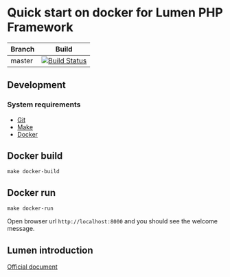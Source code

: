 # Quick start on docker for Lumen PHP Framework

| Branch | Build                                                                                                                                                                                                                                                        |
| ------ | ------------------------------------------------------------------------------------------------------------------------------------------------------------------------------------------------------------------------------------------------------------ |
| master | [![Build Status](https://lumendockerawscicdinfrastack-badgebucket1dd67e45-ycwqqi9kehen.s3-ap-northeast-1.amazonaws.com/master-latest-build.svg)](https://ap-northeast-1.console.aws.amazon.com/codesuite/codepipeline/pipelines/LumenDockerDevPipeline/view) |

## Development

### System requirements

-   [Git](https://git-scm.com/)
-   [Make](https://www.gnu.org/software/make/)
-   [Docker](https://www.docker.com/)

## Docker build

```
make docker-build
```

## Docker run

```
make docker-run
```

Open browser url `http://localhost:8000` and you should see the welcome message.

## Lumen introduction

[Official document](https://github.com/laravel/lumen/blob/master/README.md)
